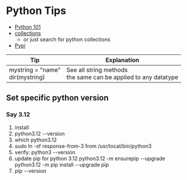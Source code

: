 # Python Tips

- [Python 101](https://python101.pythonlibrary.org/index.html)
- [collections](https://docs.python.org/3/library/collections.html)
  - or just search for python collections
- [Pypi](https://pypi.org/)

Tip | Explanation |
---------|----------|
 mystring = "name"<br/> dir(mystring) | See all string methods <br/> the same can be applied to any datatype |

## Set specific python version

### Say 3.12

1. install
2. python3.12 --version
3. which python3.12
4. sudo ln -sf response-from-3 from /usr/local/bin/python3
5. verify: python3 --version
6. update pip for python 3.12
      python3.12 -m ensurepip --upgrade
      python3.12 -m pip install --upgrade pip
7. pip --version
